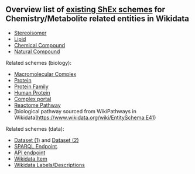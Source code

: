 ## Overview list of [existing ShEx schemes](https://www.wikidata.org/wiki/Special:AllPages?from=&to=&namespace=640) for Chemistry/Metabolite related entities in Wikidata

- [Stereoisomer](https://www.wikidata.org/wiki/EntitySchema:E241)
- [Lipid](https://www.wikidata.org/wiki/EntitySchema:E232)
- [Chemical Compound](https://www.wikidata.org/wiki/EntitySchema:E239)
- [Natural Compound](https://www.wikidata.org/wiki/EntitySchema:E240)

Related schemes (biology):
- [Macromolecular Complex](https://www.wikidata.org/wiki/EntitySchema:E186)
- [Protein](https://www.wikidata.org/wiki/EntitySchema:E167)
- [Protein Family](https://www.wikidata.org/wiki/EntitySchema:E233)
- [Human Protein](https://www.wikidata.org/wiki/EntitySchema:E38)
- [Complex portal](https://www.wikidata.org/wiki/EntitySchema:E194)
- [Reactome Pathway](https://www.wikidata.org/wiki/EntitySchema:E39)
- [biological pathway sourced from WikiPathways in Wikidata]https://www.wikidata.org/wiki/EntitySchema:E41)

Related schemes (data):
- [Dataset (1)](https://www.wikidata.org/wiki/EntitySchema:E112) and [Dataset (2)](https://www.wikidata.org/wiki/EntitySchema:E207)
- [SPARQL Endpoint](https://www.wikidata.org/wiki/EntitySchema:E208).
- [API endpoint](https://www.wikidata.org/wiki/EntitySchema:E209)
- [Wikidata Item](https://www.wikidata.org/wiki/EntitySchema:E3)
- [Wikidata Labels/Descriptions](https://www.wikidata.org/wiki/EntitySchema:E4)
